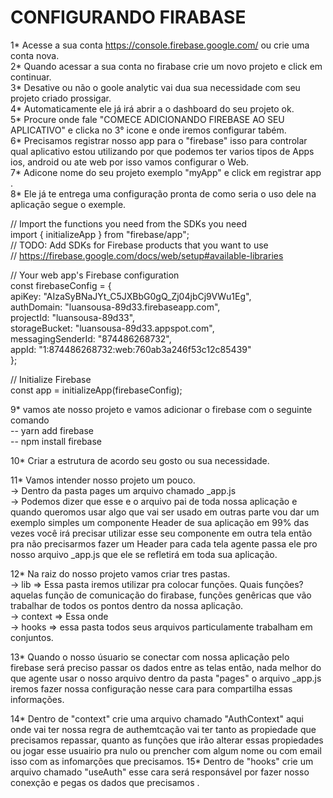 # CONFIGURANDO FIRABASE

1* Acesse a sua conta https://console.firebase.google.com/ ou crie uma conta nova. </br>
2* Quando acessar a sua conta no firabase crie um novo projeto e click em continuar. </br>
3* Desative ou não o goole analytic vai dua sua necessidade com seu projeto criado prossigar. </br>
4* Automaticamente ele já irá abrir a o dashboard do seu projeto ok.</br>
5* Procure onde fale "COMECE ADICIONANDO FIREBASE AO SEU APLICATIVO" e clicka no 3° icone e onde iremos configurar tabém.</br>
6* Precisamos registrar nosso app para o "firebase" isso para controlar qual aplicativo estou utilizando por que podemos ter varios tipos de Apps ios, android ou ate web por isso vamos configurar o Web. </br>
7* Adicone nome do seu projeto exemplo "myApp" e click em registrar app . </br>
8* Ele já te entrega uma configuração pronta de como seria o uso dele na aplicação segue o exemple. </br>

// Import the functions you need from the SDKs you need</br>
import { initializeApp } from "firebase/app";</br>
// TODO: Add SDKs for Firebase products that you want to use</br>
// https://firebase.google.com/docs/web/setup#available-libraries </br>

// Your web app's Firebase configuration</br>
const firebaseConfig = {</br>
apiKey: "AIzaSyBNaJYt_C5JXBbG0gQ_Zj04jbCj9VWu1Eg",</br>
authDomain: "luansousa-89d33.firebaseapp.com",</br>
projectId: "luansousa-89d33",</br>
storageBucket: "luansousa-89d33.appspot.com",</br>
messagingSenderId: "874486268732",</br>
appId: "1:874486268732:web:760ab3a246f53c12c85439"</br>
};</br>

// Initialize Firebase</br>
const app = initializeApp(firebaseConfig);</br>

9\* vamos ate nosso projeto e vamos adicionar o firebase com o seguinte comando </br>
-- yarn add firebase</br>
-- npm install firebase</br>

10\* Criar a estrutura de acordo seu gosto ou sua necessidade.

11\* Vamos intender nosso projeto um pouco.</br>
-> Dentro da pasta pages um arquivo chamado \_app.js</br>
-> Podemos dizer que esse e o arquivo pai de toda nossa aplicação e quando queromos usar algo que vai ser usado em outras parte vou dar um exemplo simples um componente Header de sua aplicação em 99% das vezes você irá precisar
utilizar esse seu componente em outra tela então pra não precisarmos fazer um Header para cada tela agente passa ele
pro nosso arquivo \_app.js que ele se refletirá em toda sua aplicação.</br>

12\* Na raiz do nosso projeto vamos criar tres pastas.</br>
-> lib => Essa pasta iremos utilizar pra colocar funções. Quais funções? aquelas função de comunicação do firabase, funções genêricas que vão trabalhar de todos os pontos dentro da nossa aplicação. </br>
-> context => Essa onde </br>
-> hooks => essa pasta todos seus arquivos particulamente trabalham em conjuntos.</br>

13\* Quando o nosso úsuario se conectar com nossa aplicação pelo firebase será preciso passar os dados entre as telas então, nada melhor do que agente usar o nosso arquivo dentro da pasta "pages" o arquivo \_app.js iremos fazer nossa configuração nesse cara para compartilha essas informações.</br>

14* Dentro de "context" crie uma arquivo chamado "AuthContext" aqui onde vai ter nossa regra de authemtcação vai ter tanto as propiedade que precisamos repassar, quanto as funções que irão alterar essas propiedades ou jogar esse usuairio pra nulo ou prencher com algum nome ou com email isso com as infomarções que precisamos.
15* Dentro de "hooks" crie um arquivo chamado "useAuth" esse cara será responsável por fazer nosso conexção e pegas os dados que precisamos .</br>
